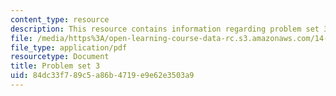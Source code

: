 ```yaml
---
content_type: resource
description: This resource contains information regarding problem set 3.
file: /media/https%3A/open-learning-course-data-rc.s3.amazonaws.com/14-471-public-economics-i-fall-2012/84dc33f789c5a86b4719e9e62e3503a9_MIT14_471F12_pset3.pdf
file_type: application/pdf
resourcetype: Document
title: Problem set 3
uid: 84dc33f7-89c5-a86b-4719-e9e62e3503a9
---
```

